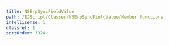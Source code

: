 ```yaml
---
title: NSErpSyncFieldValue
path: /EJScript/Classes/NSErpSyncFieldValue/Member functions
intellisense: 1
classref: 1
sortOrder: 3324
---
```





